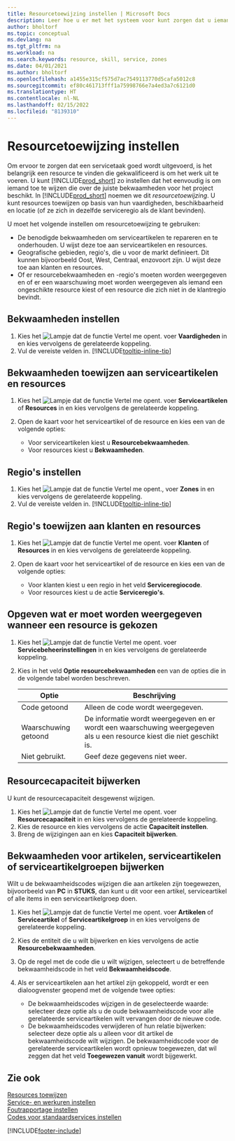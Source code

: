 ```yaml
---
title: Resourcetoewijzing instellen | Microsoft Docs
description: Leer hoe u er met het systeem voor kunt zorgen dat u iemand toewijst die over de vereiste vaardigheden beschikt om een service te bieden.
author: bholtorf
ms.topic: conceptual
ms.devlang: na
ms.tgt_pltfrm: na
ms.workload: na
ms.search.keywords: resource, skill, service, zones
ms.date: 04/01/2021
ms.author: bholtorf
ms.openlocfilehash: a1455e315cf575d7ac7549113770d5cafa5012c8
ms.sourcegitcommit: ef80c461713fff1a75998766e7a4ed3a7c6121d0
ms.translationtype: HT
ms.contentlocale: nl-NL
ms.lasthandoff: 02/15/2022
ms.locfileid: "8139310"
---
```

# <a name="set-up-resource-allocation"></a>Resourcetoewijzing instellen
Om ervoor te zorgen dat een servicetaak goed wordt uitgevoerd, is het belangrijk een resource te vinden die gekwalificeerd is om het werk uit te voeren. U kunt [!INCLUDE[prod_short](includes/prod_short.md)] zo instellen dat het eenvoudig is om iemand toe te wijzen die over de juiste bekwaamheden voor het project beschikt. In [!INCLUDE[prod_short](includes/prod_short.md)] noemen we dit _resourcetoewijzing_. U kunt resources toewijzen op basis van hun vaardigheden, beschikbaarheid en locatie (of ze zich in dezelfde serviceregio als de klant bevinden). 

U moet het volgende instellen om resourcetoewijzing te gebruiken:  
  
* De benodigde bekwaamheden om serviceartikelen te repareren en te onderhouden. U wijst deze toe aan serviceartikelen en resources.  
* Geografische gebieden, regio's, die u voor de markt definieert. Dit kunnen bijvoorbeeld Oost, West, Centraal, enzovoort zijn. U wijst deze toe aan klanten en resources.  
* Of er resourcebekwaamheden en -regio's moeten worden weergegeven en of er een waarschuwing moet worden weergegeven als iemand een ongeschikte resource kiest of een resource die zich niet in de klantregio bevindt.  

## <a name="to-set-up-skills"></a>Bekwaamheden instellen
1. Kies het ![Lampje dat de functie Vertel me opent.](media/ui-search/search_small.png "Vertel me wat u wilt doen") voer **Vaardigheden** in en kies vervolgens de gerelateerde koppeling.  
2. Vul de vereiste velden in. [!INCLUDE[tooltip-inline-tip](includes/tooltip-inline-tip_md.md)]  

## <a name="to-assign-skills-to-service-items-and-resources"></a>Bekwaamheden toewijzen aan serviceartikelen en resources
1. Kies het ![Lampje dat de functie Vertel me opent.](media/ui-search/search_small.png "Vertel me wat u wilt doen") voer **Serviceartikelen** of **Resources** in en kies vervolgens de gerelateerde koppeling.  
2. Open de kaart voor het serviceartikel of de resource en kies een van de volgende opties:  
  
    * Voor serviceartikelen kiest u **Resourcebekwaamheden**.  
    * Voor resources kiest u **Bekwaamheden**.  

## <a name="to-set-up-zones"></a>Regio's instellen
1. Kies het ![Lampje dat de functie Vertel me opent.](media/ui-search/search_small.png "Vertel me wat u wilt doen"), voer **Zones** in en kies vervolgens de gerelateerde koppeling.  
2. Vul de vereiste velden in. [!INCLUDE[tooltip-inline-tip](includes/tooltip-inline-tip_md.md)]  

## <a name="to-assign-zones-to-customers-and-resources"></a>Regio's toewijzen aan klanten en resources 
1. Kies het ![Lampje dat de functie Vertel me opent.](media/ui-search/search_small.png "Vertel me wat u wilt doen") voer **Klanten** of **Resources** in en kies vervolgens de gerelateerde koppeling.  
2. Open de kaart voor het serviceartikel of de resource en kies een van de volgende opties:  
  
    * Voor klanten kiest u een regio in het veld **Serviceregiocode**.  
    * Voor resources kiest u de actie **Serviceregio's**.  

## <a name="to-specify-what-to-show-when-a-resource-is-chosen"></a>Opgeven wat er moet worden weergegeven wanneer een resource is gekozen
1. Kies het ![Lampje dat de functie Vertel me opent.](media/ui-search/search_small.png "Vertel me wat u wilt doen") voer **Servicebeheerinstellingen** in en kies vervolgens de gerelateerde koppeling. 
2. Kies in het veld **Optie resourcebekwaamheden** een van de opties die in de volgende tabel worden beschreven.  
  
    |**Optie**|**Beschrijving**|  
    |------------|-------------|  
    |Code getoond | Alleen de code wordt weergegeven.|  
    |Waarschuwing getoond | De informatie wordt weergegeven en er wordt een waarschuwing weergegeven als u een resource kiest die niet geschikt is.|  
    |Niet gebruikt. | Geef deze gegevens niet weer.|  

## <a name="to-update-resource-capacity"></a>Resourcecapaciteit bijwerken  
U kunt de resourcecapaciteit desgewenst wijzigen.  
  
1. Kies het ![Lampje dat de functie Vertel me opent.](media/ui-search/search_small.png "Vertel me wat u wilt doen") voer **Resourcecapaciteit** in en kies vervolgens de gerelateerde koppeling.  
2. Kies de resource en kies vervolgens de actie **Capaciteit instellen**.  
3. Breng de wijzigingen aan en kies **Capaciteit bijwerken**.  

## <a name="to-update-skills-for-items-service-items-or-service-item-groups"></a>Bekwaamheden voor artikelen, serviceartikelen of serviceartikelgroepen bijwerken
Wilt u de bekwaamheidscodes wijzigen die aan artikelen zijn toegewezen, bijvoorbeeld van **PC** in **STUKS**, dan kunt u dit voor een artikel, serviceartikel of alle items in een serviceartikelgroep doen.  
  
1. Kies het ![Lampje dat de functie Vertel me opent.](media/ui-search/search_small.png "Vertel me wat u wilt doen") voer **Artikelen** of **Serviceartikel** of **Serviceartikelgroep** in en kies vervolgens de gerelateerde koppeling.  
2. Kies de entiteit die u wilt bijwerken en kies vervolgens de actie **Resourcebekwaamheden**.  
3. Op de regel met de code die u wilt wijzigen, selecteert u de betreffende bekwaamheidscode in het veld **Bekwaamheidscode**.  
4.  Als er serviceartikelen aan het artikel zijn gekoppeld, wordt er een dialoogvenster geopend met de volgende twee opties:  
  
    * De bekwaamheidscodes wijzigen in de geselecteerde waarde: selecteer deze optie als u de oude bekwaamheidscode voor alle gerelateerde serviceartikelen wilt vervangen door de nieuwe code.  
    * De bekwaamheidscodes verwijderen of hun relatie bijwerken: selecteer deze optie als u alleen voor dit artikel de bekwaamheidscode wilt wijzigen. De bekwaamheidscode voor de gerelateerde serviceartikelen wordt opnieuw toegewezen, dat wil zeggen dat het veld **Toegewezen vanuit** wordt bijgewerkt.  
  
## <a name="see-also"></a>Zie ook
[Resources toewijzen](service-how-to-allocate-resources.md)  
[Service- en werkuren instellen](service-how-setup-work-service-hours.md)  
[Foutrapportage instellen](service-how-setup-fault-reporting.md)  
[Codes voor standaardservices instellen](service-how-setup-service-coding.md)  
 



[!INCLUDE[footer-include](includes/footer-banner.md)]